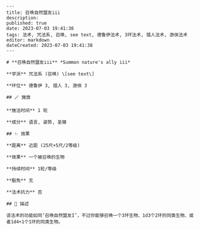 
    ---
    title: 召唤自然盟友iii
    description: 
    published: true
    date: 2023-07-03 19:41:38
    tags: 法术, 咒法系, 召唤, see text, 德鲁伊法术, 3环法术, 猎人法术, 游侠法术
    editor: markdown
    dateCreated: 2023-07-03 19:41:38
    ---

    # **召唤自然盟友iii** *Summon nature's ally iii*

    **学派** 咒法系 (召唤) \[see text\] 

    **环位** 德鲁伊 3, 猎人 3, 游侠 3

    ## 🪄 施放

    **施法时间** 1 轮

    **成分** 语言, 姿势, 圣徽

    ## ✨ 效果  

    **距离** 近距 (25尺+5尺/2等级) 

    **效果** 一个被召唤的生物 

    **持续时间** 1轮/等级 

    **豁免** 无

    **法术抗力** 否

    ## 📖 描述

    该法术的功能如同‘召唤自然盟友I’，不过你能够召唤一个3环生物、1d3个2环的同类生物、或者1d4+1个1环的同类生物。
    